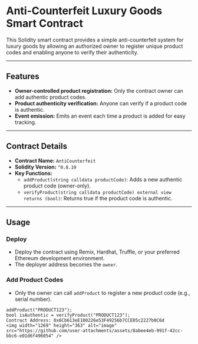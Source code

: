 # Anti-Counterfeit Luxury Goods Smart Contract

This Solidity smart contract provides a simple anti-counterfeit system for luxury goods by allowing an authorized owner to register unique product codes and enabling anyone to verify their authenticity.

---

## Features

- **Owner-controlled product registration:** Only the contract owner can add authentic product codes.
- **Product authenticity verification:** Anyone can verify if a product code is authentic.
- **Event emission:** Emits an event each time a product is added for easy tracking.

---

## Contract Details

- **Contract Name:** `AntiCounterfeit`
- **Solidity Version:** `^0.8.19`
- **Key Functions:**
  - `addProduct(string calldata productCode)`: Adds a new authentic product code (owner-only).
  - `verifyProduct(string calldata productCode) external view returns (bool)`: Returns true if the product code is authentic.
  
---

## Usage

### Deploy

- Deploy the contract using Remix, Hardhat, Truffle, or your preferred Ethereum development environment.
- The deployer address becomes the `owner`.

### Add Product Codes

- Only the owner can call `addProduct` to register a new product code (e.g., serial number).

```solidity
addProduct("PRODUCT123");
bool isAuthentic = verifyProduct("PRODUCT123");
Contract Address: 0x6Cb613eE180226e53F49256b7CCE05c2227b0C6d
<img width="1269" height="363" alt="image" src="https://github.com/user-attachments/assets/8abee4eb-991f-42cc-bbc6-e01d6f496054" />


